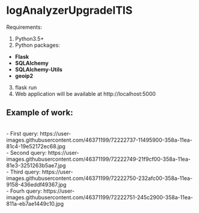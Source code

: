# logAnalyzerUpgradeITIS
Requirements:
1) Python3.5+<br>
2) Python packages:<br><b>
 * Flask<br>
 * SQLAlchemy<br>
 * SQLAlchemy-Utils<br>
 * geoip2
 <br></b>
3) flask run<br>
4) Web application will be available at http://localhost:5000<br>

<h2>Example of work:</h2><br>
 - First query: https://user-images.githubusercontent.com/46371199/72222737-11495900-358a-11ea-81c4-19e52172ec68.jpg<br>
 - Second query: https://user-images.githubusercontent.com/46371199/72222749-21f9cf00-358a-11ea-81e3-3251263b5ae7.jpg<br>
 - Third query: https://user-images.githubusercontent.com/46371199/72222750-232afc00-358a-11ea-9158-436eddf49367.jpg<br>
 - Fourh query: https://user-images.githubusercontent.com/46371199/72222751-245c2900-358a-11ea-811a-eb7ae1449c10.jpg
